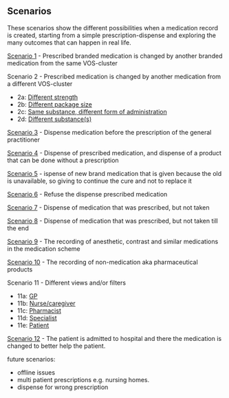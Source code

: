 ## Scenarios

These scenarios show the different possibilities when a medication record is created, starting from a simple prescription-dispense and exploring the many outcomes that can happen in real life.

[Scenario 1](./scenario1.html) - Prescribed branded medication is changed by another branded medication from the same VOS-cluster  

Scenario 2 - Prescribed medication is changed by another medication from a different VOS-cluster  
- 2a: [Different strength](./scenario2a.html)
- 2b: [Different package size](./scenario2b.html)
- 2c: [Same substance, different form of administration](./scenario2c.html)
- 2d: [Different substance(s)](./scenario2d.html)

[Scenario 3](./scenario3.html) - Dispense medication before the prescription of the general practitioner  

[Scenario 4](./scenario4.html) - Dispense of prescribed medication, and dispense of a product that can be done without a prescription  

[Scenario 5](./scenario5.html) - ispense of new brand medication that is given because the old is unavailable, so giving to continue the cure and not to replace it  

[Scenario 6](./scenario6.html) - Refuse the dispense prescribed medication  

[Scenario 7](./scenario7.html) - Dispense of medication that was prescribed, but not taken  

[Scenario 8](./scenario8.html) - Dispense of medication that was prescribed, but not taken till the end  

[Scenario 9](./scenario9.html) - The recording of anesthetic, contrast and similar medications in the medication scheme  

[Scenario 10](./scenario10.html) - The recording of non-medication aka pharmaceutical products  


Scenario 11 - Different views and/or filters
- 11a: [GP](./scenario11a.html)
- 11b: [Nurse/caregiver](./scenario11b.html)
- 11c: [Pharmacist](./scenario11c.html)
- 11d: [Specialist](./scenario11d.html)
- 11e: [Patient](./scenario11e.html)

[Scenario 12](./scenario12.html) - The patient is admitted to hospital and there the medication is changed to better help the patient.  


future scenarios: 
- offline issues
- multi patient prescriptions e.g. nursing homes.
- dispense for wrong prescription